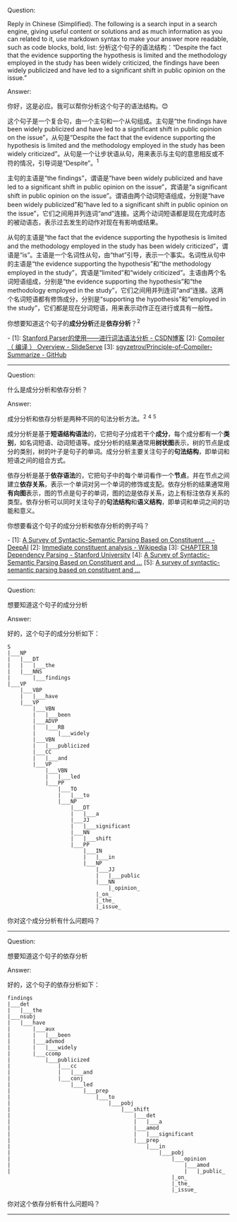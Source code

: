 Question:

Reply in Chinese (Simplified).
The following is a search input in a search engine, giving useful content or solutions and as much information as you can related to it, use markdown syntax to make your answer more readable, such as code blocks, bold, list:
分析这个句子的语法结构：“Despite the fact that the evidence supporting the hypothesis is limited and the methodology employed in the study has been widely criticized, the findings have been widely publicized and have led to a significant shift in public opinion on the issue.”

Answer:

你好，这是必应。我可以帮你分析这个句子的语法结构。😊

这个句子是一个复合句，由一个主句和一个从句组成。主句是“the findings have been widely publicized and have led to a significant shift in public opinion on the issue”，从句是“Despite the fact that the evidence supporting the hypothesis is limited and the methodology employed in the study has been widely criticized”。从句是一个让步状语从句，用来表示与主句的意思相反或不符的情况，引导词是“Despite”。<sup>1</sup>

主句的主语是“the findings”，谓语是“have been widely publicized and have led to a significant shift in public opinion on the issue”，宾语是“a significant shift in public opinion on the issue”。谓语由两个动词短语组成，分别是“have been widely publicized”和“have led to a significant shift in public opinion on the issue”，它们之间用并列连词“and”连接。这两个动词短语都是现在完成时态的被动语态，表示过去发生的动作对现在有影响或结果。

从句的主语是“the fact that the evidence supporting the hypothesis is limited and the methodology employed in the study has been widely criticized”，谓语是“is”。主语是一个名词性从句，由“that”引导，表示一个事实。名词性从句中的主语是“the evidence supporting the hypothesis”和“the methodology employed in the study”，宾语是“limited”和“widely criticized”。主语由两个名词短语组成，分别是“the evidence supporting the hypothesis”和“the methodology employed in the study”，它们之间用并列连词“and”连接。这两个名词短语都有修饰成分，分别是“supporting the hypothesis”和“employed in the study”，它们都是现在分词短语，用来表示动作正在进行或具有一般性。

你想要知道这个句子的**成分分析**还是**依存分析**？<sup>2</sup>

\-
\[1]: [Stanford Parser的使用——进行词法语法分析 - CSDN博客](https://blog.csdn.net/pipisorry/article/details/42976457)
\[2]: [Compiler （ 编译 ） Overview - SlideServe](https://www.slideserve.com/jayme-whitley/compiler-overview)
\[3]: [sgyzetrov/Principle-of-Compiler-Summarize - GitHub](https://github.com/sgyzetrov/Principle-of-Compiler-Summarize)

<hr/>

Question:

什么是成分分析和依存分析？

Answer:

成分分析和依存分析是两种不同的句法分析方法。<sup>2</sup> <sup>4</sup> <sup>5</sup>

成分分析是基于**短语结构语法**的，它把句子分成若干个**成分**，每个成分都有一个**类别**，如名词短语、动词短语等。成分分析的结果通常用**树状图**表示，树的节点是成分的类别，树的叶子是句子的单词。成分分析主要关注句子的**句法结构**，即单词和短语之间的组合方式。

依存分析是基于**依存语法**的，它把句子中的每个单词看作一个**节点**，并在节点之间建立**依存关系**，表示一个单词对另一个单词的修饰或支配。依存分析的结果通常用**有向图**表示，图的节点是句子的单词，图的边是依存关系，边上有标注依存关系的类型。依存分析可以同时关注句子的**句法结构**和**语义结构**，即单词和单词之间的功能和意义。

你想要看这个句子的成分分析和依存分析的例子吗？

\-
\[1]: [A Survey of Syntactic-Semantic Parsing Based on Constituent ... - DeepAI](https://deepai.org/publication/a-survey-of-syntactic-semantic-parsing-based-on-constituent-and-dependency-structures)
\[2]: [Immediate constituent analysis - Wikipedia](https://en.wikipedia.org/wiki/Immediate_constituent_analysis)
\[3]: [CHAPTER 18 Dependency Parsing - Stanford University](https://web.stanford.edu/~jurafsky/slp3/18.pdf)
\[4]: [A Survey of Syntactic-Semantic Parsing Based on Constituent and ...](https://arxiv.org/abs/2006.11056)
\[5]: [A survey of syntactic-semantic parsing based on constituent and ...](https://link.springer.com/article/10.1007/s11431-020-1666-4)

<hr/>

Question:

想要知道这个句子的成分分析

Answer:

好的，这个句子的成分分析如下：

```
S
|___NP
|   |___DT
|   |   |___the
|   |___NNS
|       |___findings
|___VP
    |___VBP
    |   |___have
    |___VP
        |___VBN
        |   |___been
        |___ADVP
        |   |___RB
        |       |___widely
        |___VBN
        |   |___publicized
        |___CC
        |   |___and
        |___VP
            |___VBN
            |   |___led
            |___PP
                |___TO
                |   |___to
                |___NP
                    |___DT
                    |   |___a
                    |___JJ
                    |   |___significant
                    |___NN
                    |   |___shift
                    |___PP
                        |___IN
                        |   |___in
                        |___NP
                            |___JJ
                            |   |___public
                            |___NN
                                |_opinion_
                            |_on_
                            |_the_
                            |_issue_
```

你对这个成分分析有什么问题吗？


<hr/>

Question:

想要知道这个句子的依存分析

Answer:

好的，这个句子的依存分析如下：

```
findings
|___det
|   |___the
|___nsubj
|   |___have
|       |___aux
|       |   |___been
|       |___advmod
|       |   |___widely
|       |___ccomp
|           |___publicized
|               |___cc
|               |   |___and
|               |___conj
|                   |___led
|                       |___prep
|                           |___to
|                               |___pobj
|                                   |___shift
|                                       |___det
|                                       |   |___a
|                                       |___amod
|                                       |   |___significant
|                                       |___prep
|                                           |___in
|                                               |___pobj
|                                                   |___opinion
|                                                       |___amod
|                                                       |   |_public_
                                                    |_on_
                                                    |_the_
                                                    |_issue_
```

你对这个依存分析有什么问题吗？


<hr/>


